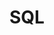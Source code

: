 ---
title: "SQL"
weight: 5
links:
- title: "Use The Index, Luke"
  link: "https://use-the-index-luke.com"
- title: "Do not use OFFSET for pagination"
  link: "https://use-the-index-luke.com/no-offset"
- title: "How does a relational database execute SQL statements and prepared statements"
  link: "https://vladmihalcea.com/relational-database-sql-prepared-statements/"
- title: "Say NO to Venn Diagrams When Explaining JOINs"
  link: "https://blog.jooq.org/say-no-to-venn-diagrams-when-explaining-joins/"
---